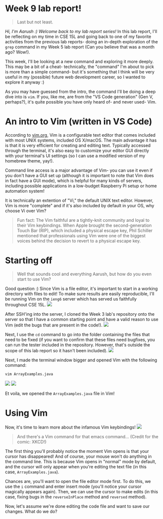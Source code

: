 # Week 9 lab report! 
> Last but not least. 


*Hi, I'm Aarush :) Welcome back to my lab report series!*
In this lab report, I'll be reflecting on my time in CSE 15L and going back to one of my favorite activities from the previous lab reports- doing an in-depth exploration of the `grep` command in my Week 5 lab report (Can you believe that was a month ago? Wow!). 

This week, I'll be looking at a new command and exploring it more deeply. This may be a bit of a cheat- technically, the "command" I'm about to pick is more than a simple command- but it's something that I think will be very useful in my (possible) future web development career, so I wanted to explore it anyway :) 

As you may have guessed from the intro, the command I'll be doing a deep dive into is `vim`. If you, like me, are from the "VS Code generation" (Gen V, perhaps?), it's quite possible you have only heard of- and never used- Vim. 

# An intro to Vim (written in VS Code)
According to <a href="https://www.vim.org">vim.org</a>, Vim is a configurable text editor that comes included with most UNIX systems, included OS X/macOS. The main advantage it has is that it is very efficient for creating and editing text. Typically accessed through the terminal, it's also easy to customize your editor GUI directly with your terminal's UI settings (so I can use a modified version of my homebrew theme, yay!). 

Command line access is a major advantage of Vim- you can use it even if you don't have a GUI set up (although it is important to note that Vim does in fact have a GUI mode), which is helpful for many kinds of servers, including possible applications in a low-budget Raspberry Pi setup or home automation system!

It is technically an extention of "Vi," the default UNIX text editor. However, Vim is more "complete" and if it's also included by default in your OS, why choose Vi over Vim? 

> Fun fact: The Vim faithful are a tightly-knit community and loyal to their Vim keybindings. When Apple brought the second-generation Touch Bar (RIP), which included a physical escape key, Phil Schiller mentioned that professionals using Vim were one of the biggest voices behind the decision to revert to a physical escape key.

# Starting off 
> Well that sounds cool and everything Aarush, but how do you even start to use Vim? 

Good question :) Since Vim is a file editor, it's important to start in a working directory with files to edit! To make sure results are easily reproducible, I'll be running Vim on the `ieng6` server which has served us faithfully throughout CSE 15L. 
<img src="Week-9-lab-report-files/SSH’ing.png">

After SSH'ing into the server, I cloned the Week 3 lab's repository onto the server so that I have a common starting point and have a valid reason to use Vim (edit the bugs that are present in the code!). 
<img src="Week-9-lab-report-files/Image 2.png">

Next, I use the `cd` command to go into the folder containing the files that need to be fixed (if you want to confirm that these files need bugfixes, you can run the tester included in the repository. However, that's outside the scope of this lab report so it hasn't been included). 
<img src="Week-9-lab-report-files/Image 3.png">

Next, I made the terminal window bigger and opened Vim with the following command: 
```bash
vim ArrayExamples.java
```
<img src="Week-9-lab-report-files/Image 4.png">
<img src="Week-9-lab-report-files/Image 5.png">

Et voila, we opened the `ArrayExamples.java` file in Vim! 

# Using Vim 
Now, it's time to learn more about the infamous Vim keybindings! 
<img src="https://imgs.xkcd.com/comics/real_programmers.png">
> And there's a Vim command for that emacs command... (Credit for the comic: XKCD!)

The first thing you'll probably notice the moment Vim opens is that your cursor has disappeared! And of course, your mouse won't do anything in the command line. This is because Vim opens in "normal" mode by default, and the cursor will only appear when you're editing the text file (in this case, `ArrayExamples.java`). 

Chances are, you'll want to open the file editor mode first. To do this, we use the `i` command and enter insert mode (you'll notice your cursor magically appears again). Then, we can use the cursor to make edits (in this case, fixing bugs in the `reverseInPlace` method and `reversed` method). 

Now, let's assume we're done editing the code file and want to save our changes. What do we do? 